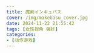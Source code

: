 ```yaml
---
title: 魔剣インキュバス
cover: /img/makebasu_cover.jpg
date: 2024-11-22 21:55:42
tags: [女性视角 强奸]
categories:
- [动作游戏]
---
```

